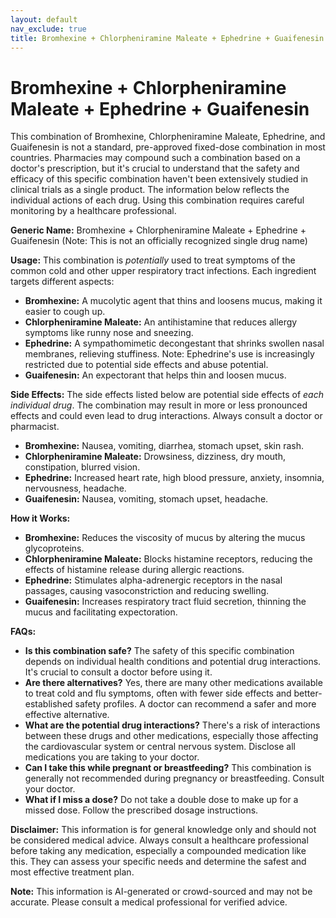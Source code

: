 ```yaml
---
layout: default
nav_exclude: true
title: Bromhexine + Chlorpheniramine Maleate + Ephedrine + Guaifenesin
---
```


# Bromhexine + Chlorpheniramine Maleate + Ephedrine + Guaifenesin

This combination of Bromhexine, Chlorpheniramine Maleate, Ephedrine, and Guaifenesin is not a standard, pre-approved fixed-dose combination in most countries.  Pharmacies may compound such a combination based on a doctor's prescription, but it's crucial to understand that the safety and efficacy of this specific combination haven't been extensively studied in clinical trials as a single product.  The information below reflects the individual actions of each drug. Using this combination requires careful monitoring by a healthcare professional.

**Generic Name:** Bromhexine + Chlorpheniramine Maleate + Ephedrine + Guaifenesin (Note: This is not an officially recognized single drug name)

**Usage:** This combination is *potentially* used to treat symptoms of the common cold and other upper respiratory tract infections.  Each ingredient targets different aspects:

* **Bromhexine:**  A mucolytic agent that thins and loosens mucus, making it easier to cough up.
* **Chlorpheniramine Maleate:** An antihistamine that reduces allergy symptoms like runny nose and sneezing.
* **Ephedrine:** A sympathomimetic decongestant that shrinks swollen nasal membranes, relieving stuffiness.  Note: Ephedrine's use is increasingly restricted due to potential side effects and abuse potential.
* **Guaifenesin:** An expectorant that helps thin and loosen mucus.

**Side Effects:** The side effects listed below are potential side effects of *each individual drug*. The combination may result in more or less pronounced effects and could even lead to drug interactions.  Always consult a doctor or pharmacist.

* **Bromhexine:** Nausea, vomiting, diarrhea, stomach upset, skin rash.
* **Chlorpheniramine Maleate:** Drowsiness, dizziness, dry mouth, constipation, blurred vision.
* **Ephedrine:** Increased heart rate, high blood pressure, anxiety, insomnia, nervousness, headache.
* **Guaifenesin:** Nausea, vomiting, stomach upset, headache.

**How it Works:**

* **Bromhexine:** Reduces the viscosity of mucus by altering the mucus glycoproteins.
* **Chlorpheniramine Maleate:** Blocks histamine receptors, reducing the effects of histamine release during allergic reactions.
* **Ephedrine:** Stimulates alpha-adrenergic receptors in the nasal passages, causing vasoconstriction and reducing swelling.
* **Guaifenesin:** Increases respiratory tract fluid secretion, thinning the mucus and facilitating expectoration.


**FAQs:**

* **Is this combination safe?**  The safety of this specific combination depends on individual health conditions and potential drug interactions. It's crucial to consult a doctor before using it.
* **Are there alternatives?** Yes, there are many other medications available to treat cold and flu symptoms, often with fewer side effects and better-established safety profiles.  A doctor can recommend a safer and more effective alternative.
* **What are the potential drug interactions?**  There's a risk of interactions between these drugs and other medications, especially those affecting the cardiovascular system or central nervous system. Disclose all medications you are taking to your doctor.
* **Can I take this while pregnant or breastfeeding?**  This combination is generally not recommended during pregnancy or breastfeeding. Consult your doctor.
* **What if I miss a dose?**  Do not take a double dose to make up for a missed dose. Follow the prescribed dosage instructions.


**Disclaimer:** This information is for general knowledge only and should not be considered medical advice.  Always consult a healthcare professional before taking any medication, especially a compounded medication like this.  They can assess your specific needs and determine the safest and most effective treatment plan.


**Note:** This information is AI-generated or crowd-sourced and may not be accurate. Please consult a medical professional for verified advice.